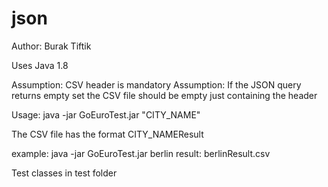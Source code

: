 # json

Author: Burak Tiftik

Uses Java 1.8

Assumption: CSV header is mandatory
Assumption: If the JSON query returns empty set the CSV file should be empty just containing the header


Usage: java -jar GoEuroTest.jar "CITY_NAME"

The CSV file has the format CITY_NAMEResult

example: java -jar GoEuroTest.jar berlin
result: berlinResult.csv


Test classes in test folder